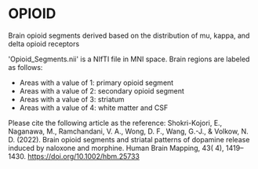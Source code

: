 # OPIOID
Brain opioid segments derived based on the distribution of mu, kappa, and delta opioid receptors

'Opioid_Segments.nii' is a NIfTI file in MNI space. Brain regions are labeled as follows:

- Areas with a value of 1: primary opioid segment
- Areas with a value of 2: secondary opioid segment
- Areas with a value of 3: striatum
- Areas with a value of 4: white matter and CSF

Please cite the following article as the reference: Shokri-Kojori, E., Naganawa, M., Ramchandani, V. A., Wong, D. F., Wang, G.-J., & Volkow, N. D. (2022). Brain opioid segments and striatal patterns of dopamine release induced by naloxone and morphine. Human Brain Mapping, 43( 4), 1419– 1430. https://doi.org/10.1002/hbm.25733
